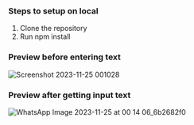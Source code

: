 ### Steps to setup on local
1. Clone the repository
2. Run npm install

### Preview before entering text 
![Screenshot 2023-11-25 001028](https://github.com/Mitsuha-9/comic-creator-web-app/assets/99747611/5f88d91d-b457-464c-bbd9-54dd9819bdfd)

### Preview after getting input text
![WhatsApp Image 2023-11-25 at 00 14 06_6b2682f0](https://github.com/Mitsuha-9/comic-creator-web-app/assets/99747611/8e0bded7-b4f9-4b36-8723-cdb260584fe9)

